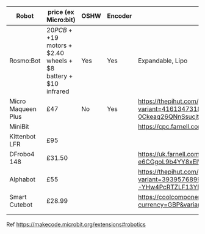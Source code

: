 |  Robot | price (ex Micro:bit) | OSHW  | Encoder  |  Notes |
|---|---|---|---|---|
| Rosmo:Bot  |  $20 PCB + +$19 motors + $2.40 wheels + $8 battery + $10 infrared| Yes  |  Yes | Expandable, Lipo |
|  Micro Maqueen Plus | £47  | No  | Yes  | https://thepihut.com/products/micro-maqueen-plus-v2-18650-advanced-stem-education-robot-for-micro-bit?variant=41613473185987&currency=GBP&utm_medium=product_sync&utm_source=google&utm_content=sag_organic&utm_campaign=sag_organic&srsltid=AR5OiO20Ri_UTMWknB8NF0ow-0Ckeaq26QNnSsucjtewtyap4r4vQI4pwmk  |
| MiniBit  |   |   |   | https://cpc.farnell.com/4tronix/minibit/minibit-robot-for-micro-bit/dp/ED00479?mckv=s_dc|pcrid|224679642167|kword||match||plid||slid||product|ED00479|pgrid|47129782516|ptaid|pla-638482420938|&CMP=KNC-GUK-CPC-SHOPPING-945765023-47129782516-ED00479&s_kwcid=AL!5616!3!224679642167!!!network}!638482420938!&gclid=Cj0KCQjwsrWZBhC4ARIsAGGUJup0XxiZLQBPG_VI9t4-pBcd7UeRV-wedqPchiJl1MlpOidvUYZ1EV8aAh9KEALw_wcB  |
| Kittenbot LFR   | £95  |   |   |   |
| DFrobo4 148  | £31.50  |   |   |  https://uk.farnell.com/dfrobot/rob0148/educational-programming-robot/dp/3223701?gclid=Cj0KCQjwsrWZBhC4ARIsAGGUJurQnLlC10npM53xEDXxkruXpNczWtP6t2F9-e6CGgoL9b4YY8xElWkaAvO_EALw_wcB&mckv=_dc|pcrid||plid||kword||match||slid||product|3223701|pgrid||ptaid|&CMP=KNC-GUK-GEN-SHOPPING-SMART-PMAX-Medium_ROAS-Test915&gross_price=true |
|  Alphabot | £55  |   |   | https://thepihut.com/products/alphabot2-robot-kit-for-bbc-micro-bit?variant=39395768991939&currency=GBP&utm_medium=product_sync&utm_source=google&utm_content=sag_organic&utm_campaign=sag_organic&srsltid=AR5OiO0wGEZ2uwKK82VP2bvT-YHw4PcRTZLF13YENRWFf6HgZnfKyI-z1G4  |
| Smart Cutebot  | £28.99  |   |   | https://coolcomponents.co.uk/products/smart-cutebot-kit-smart-car-robot-kit-for-micro-bit-without-micro-bit-board?currency=GBP&variant=39527677722685&utm_medium=cpc&utm_source=google&utm_campaign=Google%20Shopping  |
|   |   |   |   |   |
|   |   |   |   |   |

Ref https://makecode.microbit.org/extensions#robotics
